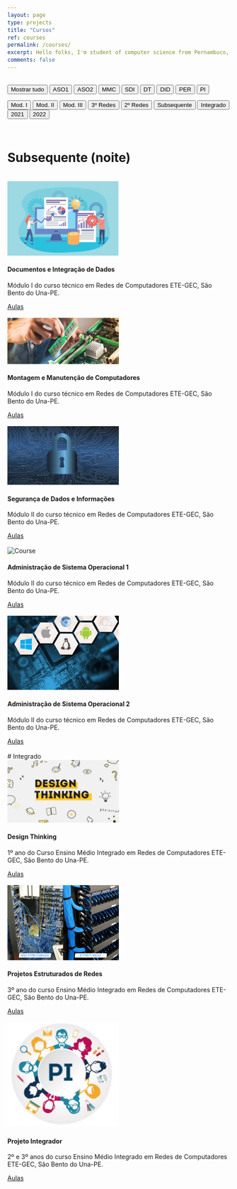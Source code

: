 ```yaml
---
layout: page
type: projects
title: "Cursos"
ref: courses
permalink: /courses/
excerpt: Hello folks, I'm student of computer science from Pernambuco, Brazil. This blog is for documentation about my research journey,  programming and related.
comments: false
---
```

<br/>

<div class="myBtnContainer" id="myBtnContainer">
  <button class="btn active" onclick="filterSelection('all')"> Mostrar tudo</button>
  <button class="btn aso1" onclick="filterSelection('aso1')"> ASO1</button>
  <button class="btn aso2" onclick="filterSelection('aso2')"> ASO2</button>
  <button class="btn mmc" onclick="filterSelection('mmc')"> MMC</button>
  <button class="btn sdi" onclick="filterSelection('sdi')"> SDI</button>
  <button class="btn dt" onclick="filterSelection('dt')"> DT</button>
    <button class="btn did" onclick="filterSelection('did')"> DID</button>
  <button class="btn per" onclick="filterSelection('per')"> PER</button>
  <button class="btn pi" onclick="filterSelection('pi')"> PI</button>

  <button class="btn mod-1" onclick="filterSelection('mod-1')"> Mod. I</button>
  <button class="btn mod-2" onclick="filterSelection('mod-2')"> Mod. II</button>
  <button class="btn mod-3" onclick="filterSelection('mod-3')"> Mod. III</button>
  <button class="btn 3r" onclick="filterSelection('3r')"> 3º Redes</button>
  <button class="btn 2r" onclick="filterSelection('2r')"> 2º Redes</button>
  <button class="btn subsequente" onclick="filterSelection('subsequente')"> Subsequente</button>
  <button class="btn integrado" onclick="filterSelection('integrado')"> Integrado</button>
  <button class="btn 2021" onclick="filterSelection('2021')"> 2021</button>
  <button class="btn 2022" onclick="filterSelection('2022')"> 2022</button>

</div>


<br/>

# Subsequente (noite)
<br/>
<div class="card 2021 mod-1 subsequente did">
  <img src="/assets/images/dados.png" alt="Course" style="width:50%">
  <div class="container">
    <h4><b>Documentos e Integração de Dados</b></h4>
    <p>Módulo I do curso técnico em Redes de Computadores ETE-GEC, São Bento do Una-PE.</p>
    <!-- <hr> -->
    <a href="/courses/did" class="btn">Aulas</a>  
    </div>
</div>
<br/>
<div class="card 2021 mod-1 subsequente mmc">
  <img src="/assets/images/mmc.jpeg" alt="Course" style="width:50%">
  <div class="container">
    <h4><b>Montagem e Manutenção de Computadores</b></h4>
    <p>Módulo I do curso técnico em Redes de Computadores ETE-GEC, São Bento do Una-PE.</p>
    <!-- <hr> -->
    <a href="/courses/mmc" class="btn" >Aulas</a>  
    </div>
</div>

<br/>
<div class="card 2021 2022 mod-2 subsequente sdi">
  <img src="/assets/images/sdi.jpg" alt="Course" style="width:50%">
  <div class="container">
    <h4><b>Segurança de Dados e Informações</b></h4>
    <p>Módulo II do curso técnico em Redes de Computadores ETE-GEC, São Bento do Una-PE.</p>
    <!-- <hr> -->
    <a href="/courses/sdi" class="btn" >Aulas</a>  
    </div>
</div>
<br/>
<div class="card 2021 mod-2 subsequente aso1">
  <img src="/assets/images/aso1.jpg" alt="Course" style="width:50%">
  <div class="container">
    <h4><b>Administração de Sistema Operacional 1</b></h4>
    <p>Módulo II do curso técnico em Redes de Computadores ETE-GEC, São Bento do Una-PE.</p>
    <!-- <hr> -->
    <a href="/courses/aso2 subsequente" class="btn" >Aulas</a>  
    </div>
</div>
<br/>
<div class="card 2021 mod-2 subsequente aso2">
  <img src="/assets/images/aso2.jpg" alt="Course" style="width:50%">
  <div class="container">
    <h4><b>Administração de Sistema Operacional 2</b></h4>
    <p>Módulo II do curso técnico em Redes de Computadores ETE-GEC, São Bento do Una-PE.</p>
    <!-- <hr> -->
    <a href="/courses/aso2 subsequente" class="btn" >Aulas</a>  
    </div>
</div>
<br/>
# Integrado 
<br/>
<div class="card 2022 integrado">
  <img src="/assets/images/dt.jpg" alt="Course" style="width:50%">
  <div class="container">
    <h4><b>Design Thinking</b></h4>
    <p>1º ano do Curso Ensino Médio Integrado em Redes de Computadores ETE-GEC, São Bento do Una-PE.</p>
    <!-- <hr> -->
    <a href="/courses/dt" class="btn" >Aulas</a>  
    </div>
</div>
<br/>
<div class="card 3r 2022 integrado">
  <img src="/assets/images/per.png" alt="Course" style="width:50%">
  <div class="container">
    <h4><b>Projetos Estruturados de Redes</b></h4>
    <p>3º ano do curso Ensino Médio Integrado em Redes de Computadores ETE-GEC, São Bento do Una-PE.</p>
    <!-- <hr> -->
    <a href="/courses/per" class="btn" >Aulas</a>  
    </div>
</div>

<br/>
<div class="card 3r 2022 2r integrado">
  <img src="/assets/images/pi.jpg" alt="Course" style="width:50%">
  <div class="container">
    <h4><b>Projeto Integrador</b></h4>
    <p>2º e 3º anos do curso Ensino Médio Integrado em Redes de Computadores ETE-GEC, São Bento do Una-PE.</p>
    <!-- <hr> -->
    <a href="/courses/pi" class="btn" >Aulas</a>  
    </div>
</div>
